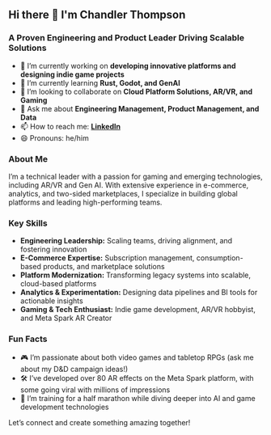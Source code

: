 ## Hi there 👋 I'm Chandler Thompson  
### A Proven Engineering and Product Leader Driving Scalable Solutions  

- 🔭 I’m currently working on **developing innovative platforms and designing indie game projects**  
- 🌱 I’m currently learning **Rust, Godot, and GenAI**  
- 👯 I’m looking to collaborate on **Cloud Platform Solutions, AR/VR, and Gaming**  
- 💬 Ask me about **Engineering Management, Product Management, and Data**  
- 📫 How to reach me: **[LinkedIn](https://linkedin.com/in/chandlerthompson)**
- 😄 Pronouns: he/him

### About Me
I’m a technical leader with a passion for gaming and emerging technologies, including AR/VR and Gen AI. With extensive experience in e-commerce, analytics, and two-sided marketplaces, I specialize in building global platforms and leading high-performing teams.  

### Key Skills  
- **Engineering Leadership:** Scaling teams, driving alignment, and fostering innovation  
- **E-Commerce Expertise:** Subscription management, consumption-based products, and marketplace solutions  
- **Platform Modernization:** Transforming legacy systems into scalable, cloud-based platforms  
- **Analytics & Experimentation:** Designing data pipelines and BI tools for actionable insights  
- **Gaming & Tech Enthusiast:** Indie game development, AR/VR hobbyist, and Meta Spark AR Creator  

### Fun Facts  
- 🎮 I’m passionate about both video games and tabletop RPGs (ask me about my D&D campaign ideas!)  
- 🛠️ I’ve developed over 80 AR effects on the Meta Spark platform, with some going viral with millions of impressions  
- 🏃 I’m training for a half marathon while diving deeper into AI and game development technologies  

Let’s connect and create something amazing together!

